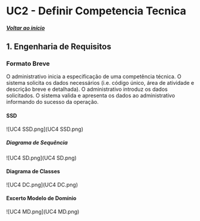 # UC2 - Definir Competencia Tecnica

##### [Voltar ao início](https://github.com/pedro-miguez/upskill_java1_labprg_grupo3/blob/main/README.md)

## 1. Engenharia de Requisitos

### Formato Breve

O administrativo inicia a especificação de uma competência técnica. O sistema solicita os dados necessários (i.e. código único, área de atividade e descrição breve e detalhada). O administrativo introduz os dados solicitados. O sistema valida e apresenta os dados ao administrativo informando do sucesso da operação.

#### SSD

![UC4 SSD.png](UC4 SSD.png)

##### Diagrama de Sequência

![UC4 SD.png](UC4 SD.png)

#### Diagrama de Classes

![UC4 DC.png](UC4 DC.png)

#### Excerto Modelo de Domínio

![UC4 MD.png](UC4 MD.png)
